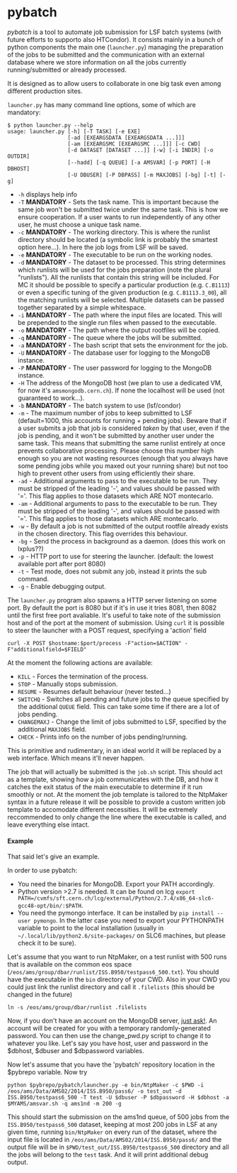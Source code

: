 # pybatch
_pybatch_ is a tool to automate job submission for LSF batch systems (with
future efforts to supporto also HTCondor). It consists mainly in a bunch of
python components the main one (```launcher.py```) managing the preparation
of the jobs to be submitted and the communication with an external database
where we store information on all the jobs currently running/submitted or already
processed.

It is designed as to allow users to collaborate in one big task even among
different production sites.

```launcher.py``` has many command line options, some of which are mandatory:
```
$ python launcher.py --help
usage: launcher.py [-h] [-T TASK] [-e EXE]
                   [-ad [EXEARGSDATA [EXEARGSDATA ...]]]
                   [-am [EXEARGSMC [EXEARGSMC ...]]] [-c CWD]
                   [-d DATASET [DATASET ...]] [-w] [-i INDIR] [-o OUTDIR]
                   [--hadd] [-q QUEUE] [-a AMSVAR] [-p PORT] [-H DBHOST]
                   [-U DBUSER] [-P DBPASS] [-m MAXJOBS] [-bg] [-t] [-g]
```

 * ```-h``` displays help info
 * ```-T``` **MANDATORY** - Sets the task name. This is important because the same
   job won't be submitted twice under the same task. This is how we ensure cooperation.
   If a user wants to run independently of any other user, he must choose a unique
   task name.
 * ```-c``` **MANDATORY** - The working directory. This is where the runlist directory should be located
   (a symbolic link is probably the smartest option here...). In here the job logs from LSF will be saved.
 * ```-e``` **MANDATORY** - The executable to be run on the working nodes.
 * ```-d``` **MANDATORY** - The dataset to be processed. This string determines which runlists
   will be used for the jobs preparation (note the plural "runlists"). All
   the runlists that contain this string will be included. For MC it should
   be possible to specify a particular production (e.g. ```C.B1113```) or even
   a specific tuning of the given production (e.g. ```C.B1113.3_00```), all the
   matching runlists will be selected. Multiple datasets can be passed together
   separated by a simple whitespace.
 * ```-i``` **MANDATORY** - The path where the input files are located. This
   will be prepended to the single run files when passed to the executable.
 * ```-o``` **MANDATORY** - The path where the output rootfiles will be copied.
 * ```-q``` **MANDATORY** - The queue where the jobs will be submitted.
 * ```-a``` **MANDATORY** - The bash script that sets the environment for the job.
 * ```-U``` **MANDATORY** - The database user for logging to the MongoDB instance.
 * ```-P``` **MANDATORY** - The user password for logging to the MongoDB instance.
 * ```-H``` The address of the MongoDB host (we plan to use a dedicated VM, for now it's
   ```amsmongodb.cern.ch```). If none the localhost will be used (not guaranteed to work...).
 * ```-b``` **MANDATORY** - The batch system to use (lsf/condor)
 * ```-m``` - The maximum number of jobs to keep submitted to LSF (default=1000, this accounts for running + pending jobs).
   Beware that if a user submits a job that job is considered *taken* by that user, even if
   the job is pending, and it won't be submitted by another user under the same task.
   This means that submitting the same runlist entirely at once prevents collaborative
   processing. Please choose this number high enough so you are not wasting resources
   (enough that you always have some pending jobs while you maxed out your running share)
   but not too high to prevent other users from using efficiently their share.
 * ```-ad``` - Additional arguments to pass to the executable to be run. They
   must be stripped of the leading '-', and values should be passed with '='.
   This flag applies to those datasets which ARE NOT montecarlo.
 * ```-am``` - Additional arguments to pass to the executable to be run. They
   must be stripped of the leading '-', and values should be passed with '='.
   This flag applies to those datasets which ARE montecarlo.
 * ```-w``` - By default a job is not submitted of the output rootfile already
   exists in the chosen directory. This flag overrides this behaviour.
 * ```-bg``` - Send the process in background as a daemon. (does this work on lxplus??)
 * ```-p``` - HTTP port to use for steering the launcher. (default: the lowest available
   port after port 8080)
 * ```-t``` - Test mode, does not submit any job, instead it prints the sub command.
 * ```-g``` - Enable debugging output.

The ```launcher.py``` program also spawns a HTTP server listening on some port.
By default the port is 8080 but if it's in use it tries 8081, then 8082 until
the first free port avaliable. It's useful to take note of the submission host
and of the port at the moment of submission.
Using ```curl``` it is possible to steer the launcher with a POST request,
specifying a 'action' field
```
curl -X POST $hostname:$port/process -F"action=$ACTION" -F"additionalfield=$FIELD"
```
At the moment the following actions are available:
 * ```KILL``` - Forces the termination of the process.
 * ```STOP``` - Manually stops submission.
 * ```RESUME``` - Resumes default behaviour (never tested...)
 * ```SWITCHQ``` - Switches all pending and future jobs to the queue specified by the additional ```QUEUE``` field.
   This can take some time if there are a lot of jobs pending.
 * ```CHANGEMAXJ``` - Change the limit of jobs submitted to LSF, specified by the additional ```MAXJOBS``` field.
 * ```CHECK``` - Prints info on the number of jobs pending/running.

This is primitive and rudimentary, in an ideal world it will be replaced by
a web interface. Which means it'll never happen.

The job that will actually be submitted is the ```job.sh``` script. This
should act as a template, showing how a job communicates with the DB, and
how it catches the exit status of the main executable to determine if it run
smoothly or not. At the moment the job template is tailored to the NtpMaker syntax
in a future release it will be possible to provide a custom written job template
to accomodate different necessities. It will be extremely reccommended to only change
the line where the executable is called, and leave everything else intact.

#### Example

That said let's give an example.

In order to use pybatch:
 * You need the binaries for MongoDB. Export your PATH accordingly.
 * Python version >2.7 is needed. It can be found on lcg ```export PATH=/cvmfs/sft.cern.ch/lcg/external/Python/2.7.4/x86_64-slc6-gcc48-opt/bin/:$PATH```.
 * You need the pymongo interface. It can be installed by ```pip install --user pymongo```.
   In the latter case you need to export your PYTHONPATH variable to point to the local installation (usually in
   ```~/.local/lib/python2.6/site-packages/``` on SLC6 machines, but please check it to be sure).

Let's assume that you want to run NtpMaker, on a test runlist with 500 runs that is available
on the common eos space (```/eos/ams/group/dbar/runlist/ISS.B950/testpass6_500.txt```).
You should have the executable in the ```bin``` directory of your CWD. Also in your
CWD you could just link the runlist directory and call it ```.filelists``` (this should be changed in the future)
```
ln -s /eos/ams/group/dbar/runlist .filelists
```
Now, if you don't have an account on the MongoDB server, [just ask!](mailto:valerio.formato@cern.ch).
An account will be created for you with a temporary randomly-generated password. You can then use the
change_pwd.py script to change it to whatever you like. Let's say you have host, user and password in the $dbhost, $dbuser and $dbpassword variables.

Now let's assume that you have the 'pybatch' repository location in the
$pybrepo variable.
Now try
```
python $pybrepo/pybatch/launcher.py -e bin/NtpMaker -c $PWD -i /eos/ams/Data/AMS02/2014/ISS.B950/pass6/ -o test_out -d ISS.B950/testpass6_500 -T test -U $dbuser -P $dbpassword -H $dbhost -a $MYAMS/amsvar.sh -q ams1nd -m 200 -g
```

This should start the submission on the ams1nd queue, of 500 jobs from the ```ISS.B950/testpass6_500```
dataset, keeping at most 200 jobs in LSF at any given time, running ```bin/NtpMaker``` on every run
of the dataset, where the input file is located in ```/eos/ams/Data/AMS02/2014/ISS.B950/pass6/```
and the output file will be in ```$PWD/test_out/ISS.B950/testpass6_500``` directory
and all the jobs will belong to the ```test``` task. And it will print additional
debug output.
